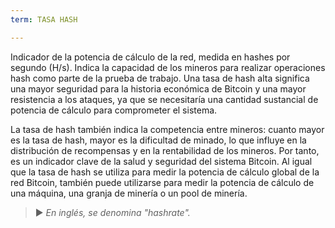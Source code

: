 ```yaml
---
term: TASA HASH

---
```

Indicador de la potencia de cálculo de la red, medida en hashes por segundo (H/s). Indica la capacidad de los mineros para realizar operaciones hash como parte de la prueba de trabajo. Una tasa de hash alta significa una mayor seguridad para la historia económica de Bitcoin y una mayor resistencia a los ataques, ya que se necesitaría una cantidad sustancial de potencia de cálculo para comprometer el sistema.

La tasa de hash también indica la competencia entre mineros: cuanto mayor es la tasa de hash, mayor es la dificultad de minado, lo que influye en la distribución de recompensas y en la rentabilidad de los mineros. Por tanto, es un indicador clave de la salud y seguridad del sistema Bitcoin. Al igual que la tasa de hash se utiliza para medir la potencia de cálculo global de la red Bitcoin, también puede utilizarse para medir la potencia de cálculo de una máquina, una granja de minería o un pool de minería.

> ► *En inglés, se denomina "hashrate".*